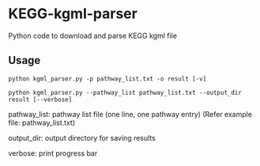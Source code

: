 # KEGG-kgml-parser
Python code to download and parse KEGG kgml file

## Usage
```
python kgml_parser.py -p pathway_list.txt -o result [-v]

python kgml_parser.py --pathway_list pathway_list.txt --output_dir result [--verbose]
```

pathway_list: pathway list file (one line, one pathway entry) (Refer example file: pathway_list.txt)

output_dir: output directory for saving results

verbose: print progress bar
